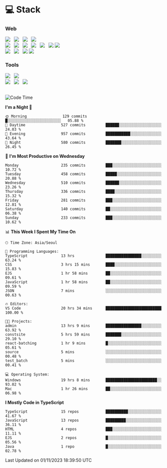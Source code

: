 <h1>💻 Stack</h1>
<div>
 <h3>Web</h3>
 <!-- badge : https://shields.io/ -->
 <!-- icon : https://simpleicons.org/?q=Get -->
 <img src="https://img.shields.io/badge/HTML5-e74c3c?style=flat-square&logo=HTML5&logoColor=white"/> &nbsp 
 <img src="https://img.shields.io/badge/CSS3-0A84FF?style=flat-square&logo=CSS3&logoColor=white"/> &nbsp 
 <img src="https://img.shields.io/badge/JavaScript-FFCD11?style=flat-square&logo=JavaScript&logoColor=white"/> &nbsp 
 <img src="https://img.shields.io/badge/TypeScript-3075C0?style=flat-square&logo=TypeScript&logoColor=white"/>
 <br/>
 <img src="https://img.shields.io/badge/Next-000000?style=flat-square&logo=nextdotjs&logoColor=white"/> &nbsp 
 <img src="https://img.shields.io/badge/React-00BCF6?style=flat-square&logo=React&logoColor=white"/> &nbsp 
 <img src="https://img.shields.io/badge/Redux-764ABC?style=flat-square&logo=Redux&logoColor=white"/> &nbsp
 <img src="https://img.shields.io/badge/Recoil-3578E5?style=flat-square&logo=recoil&logoColor=white"/> &nbsp
 <img src="https://img.shields.io/badge/React-Query-FF4154?style=flat-square&logo=reactquery&logoColor=white"/> &nbsp 
 <img src="https://img.shields.io/badge/styled%2Dcomponents-DB7093?style=flat-square&logo=styled%2Dcomponents&logoColor=white"/>
 <img src="https://img.shields.io/badge/CSS Modules-000000?style=flat-square&logo=CSS Modules&logoColor=white"/> &nbsp 
 <br/>
 <img src="https://img.shields.io/badge/Node-339933?style=flat-square&logo=Node.js&logoColor=white"/> &nbsp 
 <img src="https://img.shields.io/badge/Express-000000?style=flat-square&logo=Express&logoColor=white"/> &nbsp 
 <img src="https://img.shields.io/badge/MongoDB-47A248?style=flat-square&logo=MongoDB&logoColor=white"/>
 <img src="https://img.shields.io/badge/MariaDB-003545?style=flat-square&logo=mariadb&logoColor=white"/>
 
 <h3>Tools</h3>
 <img src="https://img.shields.io/badge/Visual Studio Code-007ACC?style=flat-square&logo=Visual Studio Code&logoColor=white"/> &nbsp 
 <img src="https://img.shields.io/badge/Postman-FF6C37?style=flat-square&logo=Postman&logoColor=white"/> &nbsp
 <br>
 <img src="https://img.shields.io/badge/Adobe Photoshop-31A8FF?style=flat-square&logo=Adobe Photoshop&logoColor=white"/> &nbsp 
 <img src="https://img.shields.io/badge/Adobe Illustrator-FF9A00?style=flat-square&logo=Adobe Illustrator&logoColor=white"/> &nbsp 
 <img src="https://img.shields.io/badge/Figma-F24E1E?style=flat-square&logo=Figma&logoColor=white"/> &nbsp
</div>

<br>

<!--START_SECTION:waka-->
![Code Time](http://img.shields.io/badge/Code%20Time-612%20hrs-blue)

**I'm a Night 🦉** 

```text
🌞 Morning                129 commits         █░░░░░░░░░░░░░░░░░░░░░░░░   05.88 % 
🌆 Daytime                527 commits         ██████░░░░░░░░░░░░░░░░░░░   24.03 % 
🌃 Evening                957 commits         ███████████░░░░░░░░░░░░░░   43.64 % 
🌙 Night                  580 commits         ███████░░░░░░░░░░░░░░░░░░   26.45 % 
```
📅 **I'm Most Productive on Wednesday** 

```text
Monday                   235 commits         ███░░░░░░░░░░░░░░░░░░░░░░   10.72 % 
Tuesday                  458 commits         █████░░░░░░░░░░░░░░░░░░░░   20.88 % 
Wednesday                510 commits         ██████░░░░░░░░░░░░░░░░░░░   23.26 % 
Thursday                 336 commits         ████░░░░░░░░░░░░░░░░░░░░░   15.32 % 
Friday                   281 commits         ███░░░░░░░░░░░░░░░░░░░░░░   12.81 % 
Saturday                 140 commits         ██░░░░░░░░░░░░░░░░░░░░░░░   06.38 % 
Sunday                   233 commits         ███░░░░░░░░░░░░░░░░░░░░░░   10.62 % 
```


📊 **This Week I Spent My Time On** 

```text
🕑︎ Time Zone: Asia/Seoul

💬 Programming Languages: 
TypeScript               13 hrs              ████████████████░░░░░░░░░   63.24 % 
CSS                      3 hrs 15 mins       ████░░░░░░░░░░░░░░░░░░░░░   15.83 % 
EJS                      1 hr 58 mins        ██░░░░░░░░░░░░░░░░░░░░░░░   09.61 % 
JavaScript               1 hr 58 mins        ██░░░░░░░░░░░░░░░░░░░░░░░   09.59 % 
JSON                     7 mins              ░░░░░░░░░░░░░░░░░░░░░░░░░   00.63 % 

🔥 Editors: 
VS Code                  20 hrs 34 mins      █████████████████████████   100.00 % 

🐱‍💻 Projects: 
admin                    13 hrs 9 mins       ████████████████░░░░░░░░░   63.92 % 
constsite                5 hrs 59 mins       ███████░░░░░░░░░░░░░░░░░░   29.10 % 
react-batching           1 hr 9 mins         █░░░░░░░░░░░░░░░░░░░░░░░░   05.61 % 
source                   5 mins              ░░░░░░░░░░░░░░░░░░░░░░░░░   00.48 % 
test_batch               5 mins              ░░░░░░░░░░░░░░░░░░░░░░░░░   00.41 % 

💻 Operating System: 
Windows                  19 hrs 8 mins       ███████████████████████░░   93.02 % 
Mac                      1 hr 26 mins        ██░░░░░░░░░░░░░░░░░░░░░░░   06.98 % 
```

**I Mostly Code in TypeScript** 

```text
TypeScript               15 repos            ██████████░░░░░░░░░░░░░░░   41.67 % 
JavaScript               13 repos            █████████░░░░░░░░░░░░░░░░   36.11 % 
HTML                     4 repos             ███░░░░░░░░░░░░░░░░░░░░░░   11.11 % 
EJS                      2 repos             █░░░░░░░░░░░░░░░░░░░░░░░░   05.56 % 
Java                     1 repo              █░░░░░░░░░░░░░░░░░░░░░░░░   02.78 % 
```




 Last Updated on 01/11/2023 18:39:50 UTC
<!--END_SECTION:waka-->

